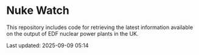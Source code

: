 # Nuke Watch

This repository includes code for retrieving the latest information available on the output of EDF nuclear power plants in the UK.

Last updated: 2025-09-09 05:14